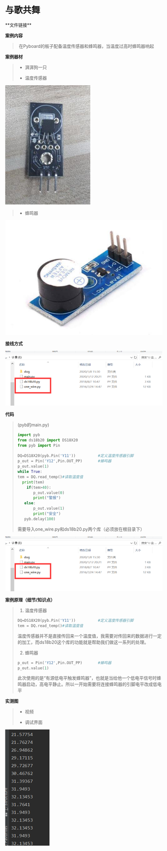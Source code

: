 # 与歌共舞

\*\*文件链接**

**案例内容**

>​	在Pyboard的板子配备温度传感器和蜂鸣器，当温度过高时蜂鸣器响起

**案例器材**

>* 湃湃狗一只
>
>* 温度传感器
>

![](/pic/ch5/5.1.4/1.png)   

>* 蜂鸣器
>

![](/pic/ch5/5.1.4/2.png) 

**接线方式**

![](/pic/ch5/5.1.4/4.png) 

**代码**

>(pyb的main.py)
>
>```python
>import pyb
>from ds18b20 import DS18X20
>from pyb import Pin
>
>DQ=DS18X20(pyb.Pin('Y11'))          #定义温度传感器引脚
>p_out = Pin('Y12',Pin.OUT_PP)       #蜂鸣器
>p_out.value(1)
>while True:
>tem = DQ.read_temp()#读取温度值
>   print(tem)
>     if(tem>40):
>        p_out.value(0)
>        print("警报")
>    else:
>        p_out.value(1)
>        print("安全")
>    pyb.delay(100)
>```
>
>需要导入one_wire.py和ds18b20.py两个库（必须放在根目录下）
>

![](/pic/ch5/5.1.4/4.png) 

**案例原理（细节/知识点）**

>1. 温度传感器
>
>   ```python
> DQ=DS18X20(pyb.Pin('Y11'))          #定义温度传感器引脚
> tem = DQ.read_temp()#读取温度值
>   ```
> 
>  	温度传感器并不是直接传回来一个温度值，我需要对传回来的数据进行一定的加工，而ds18b20这个库的功能就是帮助我们做这一系列的处理。
> 
> 2. 蜂鸣器
>
>   ```python
>p_out = Pin('Y12',Pin.OUT_PP)       #蜂鸣器
>p_out.value(1)
>   ```
> 
> ​	此次使用的是“有源低电平触发蜂鸣器”，也就是当给他一个低电平信号时蜂鸣器启动，高电平静止。所以一开始需要将连接蜂鸣器的引脚电平改成低电平
> 

**实测图**

>- 视频
>
>- 调试界面
>

![](/pic/ch5/5.1.4/5.png) 